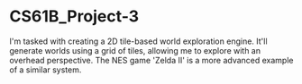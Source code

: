 # CS61B_Project-3
I'm tasked with creating a 2D tile-based world exploration engine. It'll generate worlds using a grid of tiles, allowing me to explore with an overhead perspective. The NES game 'Zelda II' is a more advanced example of a similar system.
